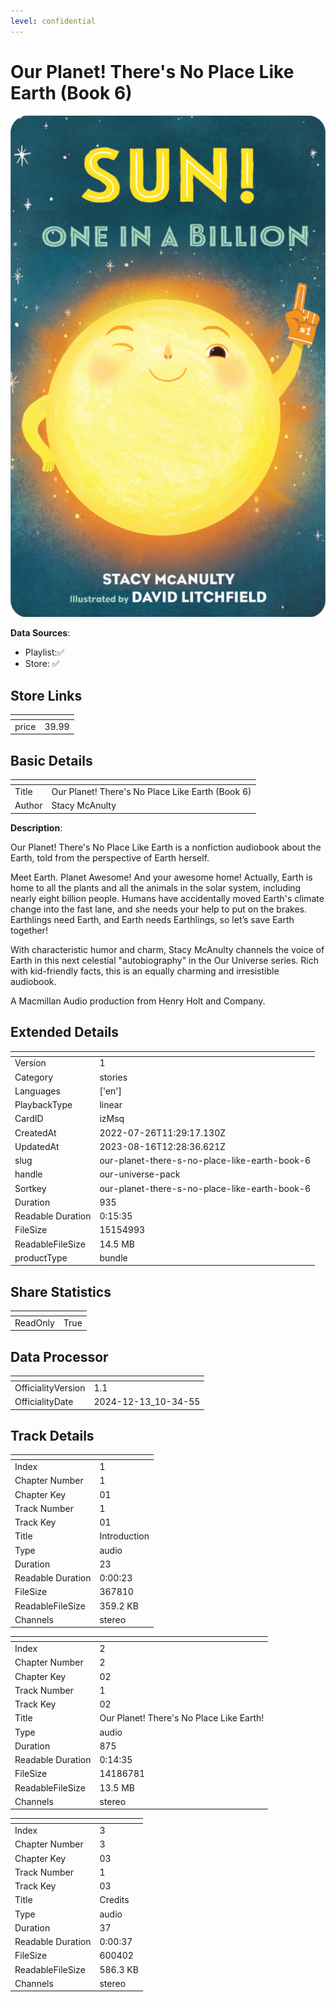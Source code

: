 ```yaml
---
level: confidential
---
```

# Our Planet! There's No Place Like Earth (Book 6)

![card_[izMsq].png](../../img/cards/card_[izMsq].png)

**Data Sources**: 

- Playlist:✅
- Store: ✅


## Store Links

| <!-- --> | <!-- --> |
| - | - |
| price | 39.99 |


## Basic Details

| <!-- --> | <!-- --> |
| - | - |
| Title | Our Planet! There's No Place Like Earth (Book 6) |
| Author | Stacy McAnulty |

**Description**:

Our Planet! There's No Place Like Earth is a nonfiction audiobook about the Earth, told from the perspective of Earth herself.

Meet Earth. Planet Awesome! And your awesome home! Actually, Earth is home to all the plants and all the animals in the solar system, including nearly eight billion people. Humans have accidentally moved Earth's climate change into the fast lane, and she needs your help to put on the brakes. Earthlings need Earth, and Earth needs Earthlings, so let’s save Earth together!

With characteristic humor and charm, Stacy McAnulty channels the voice of Earth in this next celestial "autobiography" in the Our Universe series. Rich with kid-friendly facts, this is an equally charming and irresistible audiobook.

A Macmillan Audio production from Henry Holt and Company.


## Extended Details

| <!-- --> | <!-- --> |
| - | - |
| Version | 1 |
| Category | stories |
| Languages | ['en'] |
| PlaybackType | linear |
| CardID | izMsq |
| CreatedAt | 2022-07-26T11:29:17.130Z |
| UpdatedAt | 2023-08-16T12:28:36.621Z |
| slug | our-planet-there-s-no-place-like-earth-book-6 |
| handle | our-universe-pack |
| Sortkey | our-planet-there-s-no-place-like-earth-book-6 |
| Duration | 935 |
| Readable Duration | 0:15:35 |
| FileSize | 15154993 |
| ReadableFileSize | 14.5 MB |
| productType | bundle |


## Share Statistics

| <!-- --> | <!-- --> |
| - | - |
| ReadOnly | True |


## Data Processor

| <!-- --> | <!-- --> |
| - | - |
| OfficialityVersion | 1.1
| OfficialityDate | 2024-12-13_10-34-55


## Track Details

| <!-- --> | <!-- --> |
| - | - |
| Index | 1 |
| Chapter Number | 1 |
| Chapter Key | 01 |
| Track Number | 1 |
| Track Key | 01 |
| Title | Introduction |
| Type | audio |
| Duration | 23 |
| Readable Duration | 0:00:23 |
| FileSize | 367810 |
| ReadableFileSize | 359.2 KB |
| Channels | stereo |

| <!-- --> | <!-- --> |
| - | - |
| Index | 2 |
| Chapter Number | 2 |
| Chapter Key | 02 |
| Track Number | 1 |
| Track Key | 02 |
| Title | Our Planet! There's No Place Like Earth! |
| Type | audio |
| Duration | 875 |
| Readable Duration | 0:14:35 |
| FileSize | 14186781 |
| ReadableFileSize | 13.5 MB |
| Channels | stereo |

| <!-- --> | <!-- --> |
| - | - |
| Index | 3 |
| Chapter Number | 3 |
| Chapter Key | 03 |
| Track Number | 1 |
| Track Key | 03 |
| Title | Credits |
| Type | audio |
| Duration | 37 |
| Readable Duration | 0:00:37 |
| FileSize | 600402 |
| ReadableFileSize | 586.3 KB |
| Channels | stereo |

